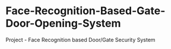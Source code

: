 # Face-Recognition-Based-Gate-Door-Opening-System
Project - Face Recognition based Door/Gate Security System
